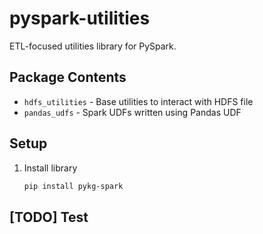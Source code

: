 # pyspark-utilities

ETL-focused utilities library for PySpark.

## Package Contents
* `hdfs_utilities` - Base utilities to interact with HDFS file
* `pandas_udfs` - Spark UDFs written using Pandas UDF

## Setup
1. Install library  
    ```bash
    pip install pykg-spark
    ```

## [TODO] Test

